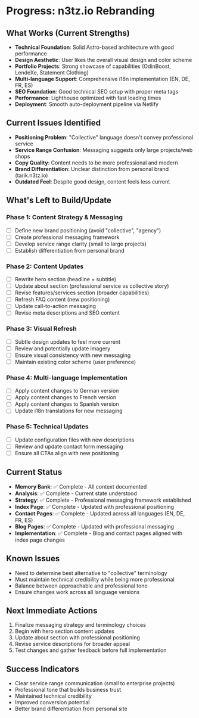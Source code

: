 # Progress: n3tz.io Rebranding

## What Works (Current Strengths)

- **Technical Foundation**: Solid Astro-based architecture with good performance
- **Design Aesthetic**: User likes the overall visual design and color scheme
- **Portfolio Projects**: Strong showcase of capabilities (OdinBoost, LendeXe, Statement Clothing)
- **Multi-language Support**: Comprehensive i18n implementation (EN, DE, FR, ES)
- **SEO Foundation**: Good technical SEO setup with proper meta tags
- **Performance**: Lighthouse optimized with fast loading times
- **Deployment**: Smooth auto-deployment pipeline via Netlify

## Current Issues Identified

- **Positioning Problem**: "Collective" language doesn't convey professional service
- **Service Range Confusion**: Messaging suggests only large projects/web shops
- **Copy Quality**: Content needs to be more professional and modern
- **Brand Differentiation**: Unclear distinction from personal brand (tarik.n3tz.io)
- **Outdated Feel**: Despite good design, content feels less current

## What's Left to Build/Update

### Phase 1: Content Strategy & Messaging

- [ ] Define new brand positioning (avoid "collective", "agency")
- [ ] Create professional messaging framework
- [ ] Develop service range clarity (small to large projects)
- [ ] Establish differentiation from personal brand

### Phase 2: Content Updates

- [ ] Rewrite hero section (headline + subtitle)
- [ ] Update about section (professional service vs collective story)
- [ ] Revise features/services section (broader capabilities)
- [ ] Refresh FAQ content (new positioning)
- [ ] Update call-to-action messaging
- [ ] Revise meta descriptions and SEO content

### Phase 3: Visual Refresh

- [ ] Subtle design updates to feel more current
- [ ] Review and potentially update imagery
- [ ] Ensure visual consistency with new messaging
- [ ] Maintain existing color scheme (user preference)

### Phase 4: Multi-language Implementation

- [ ] Apply content changes to German version
- [ ] Apply content changes to French version
- [ ] Apply content changes to Spanish version
- [ ] Update i18n translations for new messaging

### Phase 5: Technical Updates

- [ ] Update configuration files with new descriptions
- [ ] Review and update contact form messaging
- [ ] Ensure all CTAs align with new positioning

## Current Status

- **Memory Bank**: ✅ Complete - All context documented
- **Analysis**: ✅ Complete - Current state understood
- **Strategy**: ✅ Complete - Professional messaging framework established
- **Index Page**: ✅ Complete - Updated with professional positioning
- **Contact Pages**: ✅ Complete - Updated across all languages (EN, DE, FR, ES)
- **Blog Pages**: ✅ Complete - Updated with professional messaging
- **Implementation**: ✅ Complete - Blog and contact pages aligned with index page changes

## Known Issues

- Need to determine best alternative to "collective" terminology
- Must maintain technical credibility while being more professional
- Balance between approachable and professional tone
- Ensure changes work across all language versions

## Next Immediate Actions

1. Finalize messaging strategy and terminology choices
2. Begin with hero section content updates
3. Update about section with professional positioning
4. Revise service descriptions for broader appeal
5. Test changes and gather feedback before full implementation

## Success Indicators

- Clear service range communication (small to enterprise projects)
- Professional tone that builds business trust
- Maintained technical credibility
- Improved conversion potential
- Better brand differentiation from personal site
